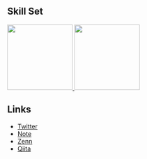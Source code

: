 <div id="skillset">
  <h2>Skill Set</h2>
  <a href="https://github.com/daikisuyama">
    <img height="150px" src="https://github-readme-stats.vercel.app/api?username=daikisuyama&count_private=true&show_icons=true" />
  </a>
  <a href="https://github.com/daikisuyama">
    <img height="150px" src="https://github-readme-stats.vercel.app/api/top-langs/?username=daikisuyama&count_private=true&show_icons=true&layout=compact" />
  </a>
</div>

<div id="links">
  <h2>Links</h2>
  <ul>
    <li><a href="https://twitter.com/daiki_suyama">Twitter</a></li>
    <li><a href="https://note.com/daikisuyama">Note</a></li>
    <li><a href="https://zenn.dev/daikisuyama">Zenn</a></li>
    <li><a href="https://qiita.com/DaikiSuyama">Qiita</a></li>
  </ul>
</div>

